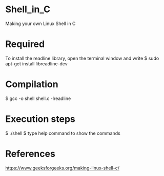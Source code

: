 # Shell_in_C
Making your own Linux Shell in C

# Required
To install the readline library, open the terminal window and write
$ sudo apt-get install libreadline-dev

# Compilation
$ gcc -o shell shell.c -lreadline

# Execution steps
$ ./shell
$ type help command to show the commands

# References
https://www.geeksforgeeks.org/making-linux-shell-c/
